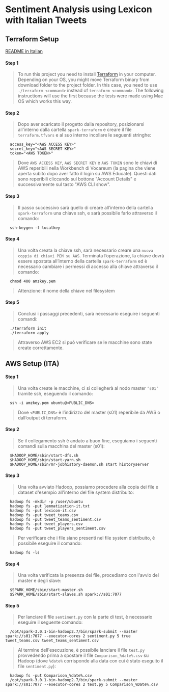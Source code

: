 # Sentiment Analysis using Lexicon with Italian Tweets

## Terraform Setup

[README in Italian](https://github.com/CarloNuvole/Sentiment-Analysis-Big-Data/blob/main/README.it.md)

#### Step 1
> To run this project you need to install [Terraform](https://www.terraform.io/downloads.html) in your computer. Depending on your OS, you might move Terraform binary from download folder to the project folder. In this case, you need to use `./terraform <command>` instead of `terraform <command>`. The following instructions will use the first because the tests were made using Mac OS which works this way.
  
#### Step 2  
> Dopo aver scaricato il progetto dalla repository, posizionarsi all’interno dalla cartella `spark-terraform` e creare il file `terraform.tfvars` e al suo interno incollare le seguenti stringhe:
```
  access_key="<AWS ACCESS KEY>"
  secret_key="<AWS SECRET KEY>"
  token="<AWS TOKEN>"
```
> Dove `AWS ACCESS KEY`, `AWS SECRET KEY` e `AWS TOKEN` sono le chiavi di AWS reperibili nella Workbench di Vocareum (la pagina che viene aperta subito dopo aver fatto il login su AWS Educate). Questi dati sono reperibili cliccando sul bottone "Account Details" e successivamente sul tasto "AWS CLI show".

#### Step 3
> Il passo successivo sarà quello di creare all’interno della cartella `spark-terraform` una chiave ssh, e sarà possibile farlo attraverso il comando:
```
  ssh-keygen -f localkey
```
#### Step 4
> Una volta creata la chiave ssh, sarà necessario creare una `nuova coppia di chiavi PEM su AWS`. Terminata l’operazione, la chiave dovrà essere spostata all’interno della cartella `spark-terraform` ed è necessario cambiare i permessi di accesso alla chiave attraverso il comando:
```
  chmod 400 amzkey.pem
```
> Attenzione: il nome della chiave nel filesystem 

#### Step 5
> Conclusi i passaggi precedenti, sarà necessario eseguire i seguenti comandi:
```
  ./terraform init
  ./terraform apply
```
> Attraverso AWS EC2 si può verificare se le macchine sono state create correttamente.

## AWS Setup (ITA)

#### Step 1
> Una volta create le macchine, ci si collegherà al nodo master `‘s01’` tramite ssh, eseguendo il comando:
```
  ssh -i amzkey.pem ubuntu@<PUBLIC_DNS>
```
> Dove `<PUBLIC_DNS>` è l’indirizzo del master (s01) reperibile da AWS o dall’output di terraform. 

#### Step 2
> Se il collegamento ssh è andato a buon fine, eseguiamo i seguenti comandi sulla macchina del master (s01):
```
  $HADOOP_HOME/sbin/start-dfs.sh
  $HADOOP_HOME/sbin/start-yarn.sh
  $HADOOP_HOME/sbin/mr-jobhistory-daemon.sh start historyserver
```
#### Step 3  
> Una volta avviato Hadoop, possiamo procedere alla copia dei file e dataset d'esempio all'interno del file system distribuito:
``` 
  hadoop fs -mkdir -p /user/ubuntu
  hadoop fs -put lemmatization-it.txt
  hadoop fs -put lexicon-it.csv
  hadoop fs -put tweet_teams.csv
  hadoop fs -put tweet_teams_sentiment.csv
  hadoop fs -put tweet_players.csv
  hadoop fs -put tweet_players_sentiment.csv
```
> Per verificare che i file siano presenti nel file system distribuito, è possibile eseguire il comando:
```
  hadoop fs -ls
```
#### Step 4  
> Una volta verificata la presenza dei file, procediamo con l'avvio del master e degli slave: 
```
  $SPARK_HOME/sbin/start-master.sh
  $SPARK_HOME/sbin/start-slaves.sh spark://s01:7077
```
#### Step 5
> Per lanciare il file `sentiment.py` con la parte di test, è necessario eseguire il seguente comando:
```
  /opt/spark-3.0.1-bin-hadoop2.7/bin/spark-submit --master spark://s01:7077 --executor-cores 2 sentiment.py 5 true tweet_teams.csv tweet_teams_sentiment.csv 
```
> Al termine dell'esecuzione, è possibile lanciare il file `test.py` provvedendo prima a spostare il file `Comparison_%date%.csv` su Hadoop (dove `%date%` corrisponde alla data con cui è stato eseguito il file `sentiment.py`):
```
  hadoop fs -put Comparison_%date%.csv
  /opt/spark-3.0.1-bin-hadoop2.7/bin/spark-submit --master spark://s01:7077 --executor-cores 2 test.py 5 Comparison_%Date%.csv
``` 
  
